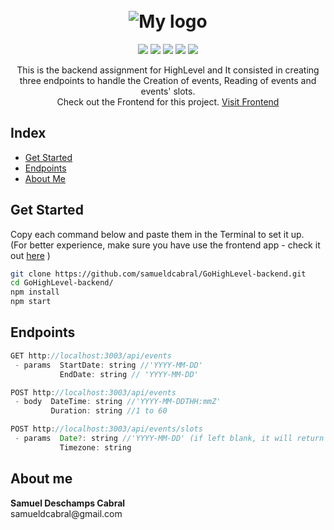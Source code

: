 <h1 align="center">
  <br>
   <img src="https://i.imgur.com/e7MHKNR.jpg" alt="My logo"/>
  <br>
</h1>
<p align="center">   
 <a href="https://expressjs.com/"><img src="https://img.shields.io/badge/Express-%5E4.17.1-brightgreen?style=plastic&logo=appveyor"></a>
 <a href="https://firebase.google.com/"><img src="https://img.shields.io/badge/Firebase-%5E7.16.0-orange?style=plastic&logo=appveyor"></a>
 <a href="https://momentjs.com/"><img src="https://img.shields.io/badge/MomentJS-%5E2.27.0-ff69b4?style=plastic&logo=appveyor"></a>
 <a href="mailto:samueldcabral@gmail.com"><img src="https://img.shields.io/badge/Email-Me!-lightgrey?style=plastic&logo=appveyor"></a>
 <a href="https://opensource.org/licenses/MIT"><img src="https://img.shields.io/badge/License-MIT-blue?style=plastic&logo=appveyor"></a> 
</p>

<p align="center">
  This is the backend assignment for HighLevel and It consisted in creating three endpoints to handle the Creation of events, Reading of events and events' slots.<br> Check out the Frontend for this project. 
   <a href="https://github.com/samueldcabral/GoHighLevel-frontend">Visit Frontend</a>
</p>

## Index

- [Get Started](#get-started)
- [Endpoints](#endpoints)
- [About Me](#about-me)

<h2 id="get-started">Get Started</h2>
Copy each command below and paste them in the Terminal to set it up. <br>
(For better experience, make sure you have use the frontend app - check it out <a href="https://github.com/samueldcabral/GoHighLevel-frontend">here</a> )

```bash
git clone https://github.com/samueldcabral/GoHighLevel-backend.git
cd GoHighLevel-backend/
npm install
npm start
```

<h2 id="endpoints">Endpoints</h2>

```js
GET http://localhost:3003/api/events
 - params  StartDate: string //'YYYY-MM-DD'
           EndDate: string // 'YYYY-MM-DD'

POST http://localhost:3003/api/events
 - body  DateTime: string //'YYYY-MM-DDTHH:mmZ'
         Duration: string //1 to 60

POST http://localhost:3003/api/events/slots
 - params  Date?: string //'YYYY-MM-DD' (if left blank, it will return all events and their slots)
           Timezone: string

```

<h2 id="about-me">About me</h2>
<strong>Samuel Deschamps Cabral</strong>
<br>
samueldcabral@gmail.com
